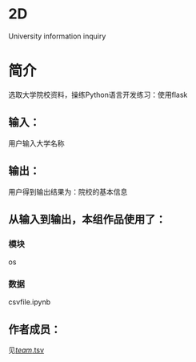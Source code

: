 # 2D

University information inquiry


# 简介 
选取大学院校资料，操练Python语言开发练习：使用flask




## 输入：
用户输入大学名称
## 输出：
用户得到输出结果为：院校的基本信息
## 从输入到输出，本组作品使用了：
### 模块
os
### 数据
csvfile.ipynb
## 作者成员：
见[_team_.tsv](_team_/_team_.tsv)
